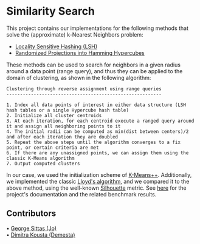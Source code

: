 # Similarity Search

This project contains our implementations for the following methods that solve the (approximate) k-Nearest Neighbors problem:

- [Locality Sensitive Hashing (LSH)](https://en.wikipedia.org/wiki/Locality-sensitive_hashing)
- [Randomized Projections into Hamming Hypercubes](https://www.researchgate.net/publication/311842520_Practical_linear-space_Approximate_Near_Neighbors_in_high_dimension)

These methods can be used to search for neighbors in a given radius around a data point (range query), and thus they can be applied
to the domain of clustering, as shown in the following algorithm:

```
Clustering through reverse assignment using range queries
---------------------------------------------------------

1. Index all data points of interest in either data structure (LSH hash tables or a single Hypercube hash table)
2. Initialize all cluster centroids
3. At each iteration, for each centroid execute a ranged query around it and assign all neighboring points to it  
4. The initial radii can be computed as min(dist between centers)/2 and after each iteration they are doubled
5. Repeat the above steps until the algorithm converges to a fix point, or certain criteria are met
6. If there are any unassigned points, we can assign them using the classic K-Means algorithm
7. Output computed clusters
```

In our case, we used the initialization scheme of [K-Means++](https://en.wikipedia.org/wiki/K-means%2B%2B). Additionally, we
implemented the classic [Lloyd's algorithm](https://en.wikipedia.org/wiki/K-means_clustering), and we compared it to the above
method, using the well-known [Silhouette](https://en.wikipedia.org/wiki/Silhouette_(clustering)) metric. See [here](https://github.com/GeorgeSittas/Similarity-Search/blob/main/report.pdf) for the project's documentation and the related benchmark results.

## Contributors 

• [George Sittas (Jo)](https://github.com/GeorgeSittas)\
• [Dimitra Kousta (Demesta)](https://github.com/Demesta)
